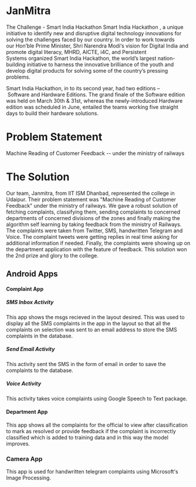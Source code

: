 # JanMitra

The Challenge - Smart India Hackathon
Smart India Hackathon , a unique initiative to identify new and disruptive digital technology innovations for solving the challenges faced by our country. In order to work towards our Hon’ble Prime Minister, Shri Narendra Modi‘s vision for Digital India and promote digital literacy, MHRD, AICTE, i4C, and Persistent Systems organized Smart India Hackathon, the world’s largest nation-building initiative to harness the innovative brilliance of the youth and develop digital products for solving some of the country’s pressing problems.

Smart India Hackathon, in to its second year, had two editions – Software and Hardware Editions. The grand finale of the Software edition was held on March 30th & 31st, whereas the newly-introduced Hardware edition was scheduled in June, entailed the teams working five straight days to build their hardware solutions.

# Problem Statement 

Machine Reading of Customer Feedback -- under the ministry of railways

# The Solution

Our team, Janmitra, from IIT ISM Dhanbad, represented the college in Udaipur. Their problem statement was "Machine Reading of Customer Feedback" under the ministry of railways. We gave a robust solution of fetching complaints, classifying them, sending complaints to concerned departments of concerned divisions of the zones and finally making the algorithm self learning by taking feedback from the ministry of Railways. The complaints were taken from Twitter, SMS, handwritten Telegram and Voice. The complaint tweets were getting replies in real time asking for additional information if needed. Finally, the complaints were showing up on the department application with the feature of feedback. This solution won the 2nd prize and glory to the college. 

## Android Apps

#### Complaint App
##### SMS Inbox Activity

This app shows the msgs recieved in the layout desired. This was used to display all the SMS complaints in the app in the layout so that all the complaints on selection was sent to an email address to store the SMS complaints in the database.

##### Send Email Activity 

This activity sent the SMS in the form of email in order to save the complaints to the database.

##### Voice Activity

This activity takes voice complaints using Google Speech to Text package.

#### Department App

This app shows all the complaints for the official to view after classification to mark as resolved or provide feedback if the complaint is incorrectly classified which is added to training data and in this way the model improves.

### Camera App 

This app is used for handwritten telegram complaints using Microsoft's Image Processing.

